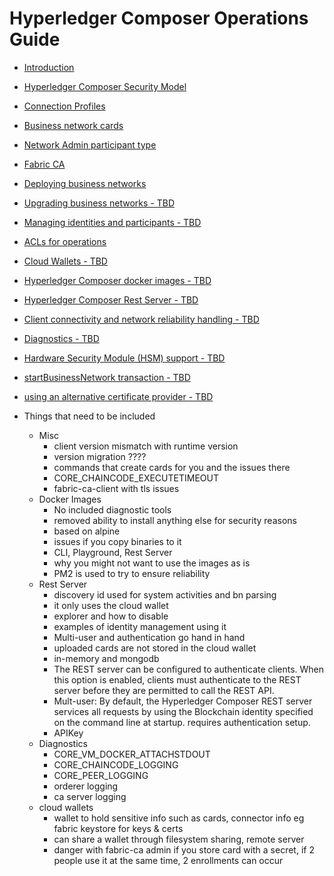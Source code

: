 # Hyperledger Composer Operations Guide
- [Introduction](./introduction.md)
- [Hyperledger Composer Security Model](./idsandparts.md)
- [Connection Profiles](./connectionprofiles.md)
- [Business network cards](./busnetcards.md)
- [Network Admin participant type](./networkadmin.md)
- [Fabric CA](./fabric-ca.md)
- [Deploying business networks](./deploy.md)
- [Upgrading business networks - TBD](./upgrade.md)
- [Managing identities and participants - TBD](./managingids.md)
- [ACLs for operations](./acls.md)
- [Cloud Wallets - TBD](./cloud-wallets.md)
- [Hyperledger Composer docker images - TBD](./tbd.md)
- [Hyperledger Composer Rest Server - TBD](./tbd.md)
- [Client connectivity and network reliability handling - TBD](./tbd.md)
- [Diagnostics - TBD](./tbd.md)
- [Hardware Security Module (HSM) support - TBD](./tbd.md)
- [startBusinessNetwork transaction - TBD](./tbd.md)
- [using an alternative certificate provider - TBD](./tbd.md)

- Things that need to be included
  - Misc
     - client version mismatch with runtime version
     - version migration ????
     - commands that create cards for you and the issues there
     - CORE_CHAINCODE_EXECUTETIMEOUT
     - fabric-ca-client with tls issues     
  - Docker Images
     - No included diagnostic tools
     - removed ability to install anything else for security reasons
     - based on alpine
     - issues if you copy binaries to it
     - CLI, Playground, Rest Server
     - why you might not want to use the images as is
     - PM2 is used to try to ensure reliability
  - Rest Server
     - discovery id used for system activities and bn parsing
     - it only uses the cloud wallet
     - explorer and how to disable
     - examples of identity management using it
     - Multi-user and authentication go hand in hand
     - uploaded cards are not stored in the cloud wallet
     - in-memory and mongodb
     - The REST server can be configured to authenticate clients. When this option is enabled, clients must authenticate to the REST server before they are permitted to call the REST API.
     - Mult-user: By default, the Hyperledger Composer REST server services all requests by using the Blockchain identity specified on the command line at startup. requires authentication setup.
     - APIKey
  - Diagnostics
     - CORE_VM_DOCKER_ATTACHSTDOUT
     - CORE_CHAINCODE_LOGGING
     - CORE_PEER_LOGGING
     - orderer logging
     - ca server logging
  - cloud wallets
    - wallet to hold sensitive info such as cards, connector info eg fabric keystore for keys & certs
    - can share a wallet through filesystem sharing, remote server
    - danger with fabric-ca admin if you store card with a secret, if 2 people use it at the same time, 2 enrollments can occur




